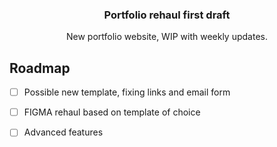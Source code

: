 




<h3 align="center">Portfolio rehaul first draft</h3>

  <p align="center">
    New portfolio website, WIP with weekly updates.




<!-- ROADMAP -->
## Roadmap

- [ ] Possible new template, fixing links and email form 
- [ ] FIGMA rehaul based on template of choice
- [ ] Advanced features

